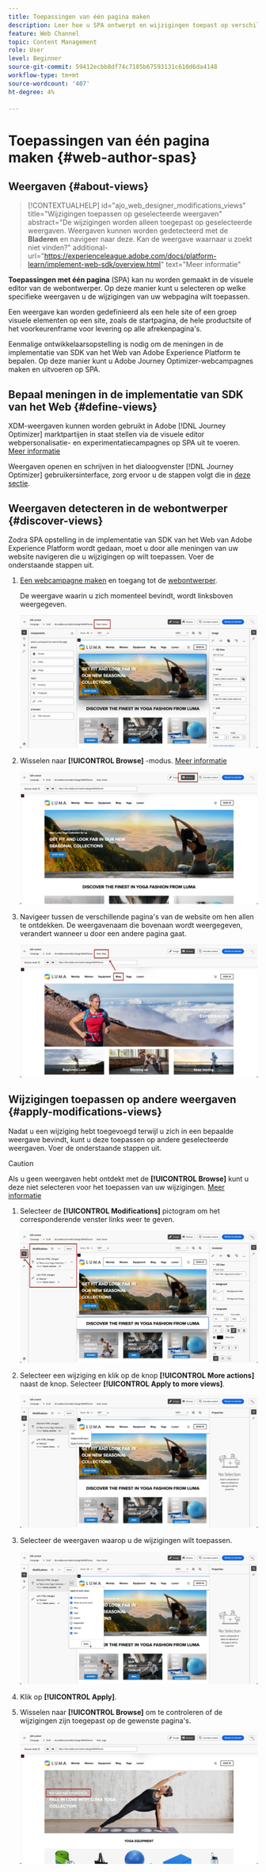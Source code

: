 ```yaml
---
title: Toepassingen van één pagina maken
description: Leer hoe u SPA ontwerpt en wijzigingen toepast op verschillende weergaven in Journey Optimizer
feature: Web Channel
topic: Content Management
role: User
level: Beginner
source-git-commit: 59412ecbb8df74c7185b67593131c610d6da4148
workflow-type: tm+mt
source-wordcount: '407'
ht-degree: 4%

---
```


# Toepassingen van één pagina maken {#web-author-spas}

## Weergaven {#about-views}

>[!CONTEXTUALHELP]
>id="ajo_web_designer_modifications_views"
>title="Wijzigingen toepassen op geselecteerde weergaven"
>abstract="De wijzigingen worden alleen toegepast op geselecteerde weergaven. Weergaven kunnen worden gedetecteerd met de **Bladeren** en navigeer naar deze. Kan de weergave waarnaar u zoekt niet vinden?"
>additional-url="https://experienceleague.adobe.com/docs/platform-learn/implement-web-sdk/overview.html" text="Meer informatie"

**Toepassingen met één pagina** (SPA) kan nu worden gemaakt in de visuele editor van de webontwerper. Op deze manier kunt u selecteren op welke specifieke weergaven u de wijzigingen van uw webpagina wilt toepassen.

Een weergave kan worden gedefinieerd als een hele site of een groep visuele elementen op een site, zoals de startpagina, de hele productsite of het voorkeurenframe voor levering op alle afrekenpagina&#39;s.

Eenmalige ontwikkelaarsopstelling is nodig om de meningen in de implementatie van SDK van het Web van Adobe Experience Platform te bepalen. Op deze manier kunt u Adobe Journey Optimizer-webcampagnes maken en uitvoeren op SPA.

## Bepaal meningen in de implementatie van SDK van het Web {#define-views}

XDM-weergaven kunnen worden gebruikt in Adobe [!DNL Journey Optimizer] marktpartijen in staat stellen via de visuele editor webpersonalisatie- en experimentatiecampagnes op SPA uit te voeren. [Meer informatie](web-spa-implementation.md)

Weergaven openen en schrijven in het dialoogvenster [!DNL Journey Optimizer] gebruikersinterface, zorg ervoor u de stappen volgt die in [deze sectie](web-spa-implementation.md#implement-xdm-views).

## Weergaven detecteren in de webontwerper {#discover-views}

Zodra SPA opstelling in de implementatie van SDK van het Web van Adobe Experience Platform wordt gedaan, moet u door alle meningen van uw website navigeren die u wijzigingen op wilt toepassen. Voer de onderstaande stappen uit.

1. [Een webcampagne maken](create-web.md) en toegang tot de [webontwerper](edit-web-content.md).

   De weergave waarin u zich momenteel bevindt, wordt linksboven weergegeven.

   ![](assets/web-designer-view-home.png)

1. Wisselen naar **[!UICONTROL Browse]** -modus. [Meer informatie](../web/edit-web-content.md#browse-mode)

   ![](assets/web-designer-view-browse.png)

1. Navigeer tussen de verschillende pagina&#39;s van de website om hen allen te ontdekken. De weergavenaam die bovenaan wordt weergegeven, verandert wanneer u door een andere pagina gaat.

   ![](assets/web-designer-other-view.png)

## Wijzigingen toepassen op andere weergaven {#apply-modifications-views}

Nadat u een wijziging hebt toegevoegd terwijl u zich in een bepaalde weergave bevindt, kunt u deze toepassen op andere geselecteerde weergaven. Voer de onderstaande stappen uit.

>[!CAUTION]
>
>Als u geen weergaven hebt ontdekt met de **[!UICONTROL Browse]** kunt u deze niet selecteren voor het toepassen van uw wijzigingen. [Meer informatie](#discover-views)

1. Selecteer de **[!UICONTROL Modifications]** pictogram om het corresponderende venster links weer te geven.

   ![](assets/web-designer-view-modifications-pane.png)

1. Selecteer een wijziging en klik op de knop **[!UICONTROL More actions]** naast de knop. Selecteer **[!UICONTROL Apply to more views]**.

   ![](assets/web-designer-modifications-more-actions.png)

1. Selecteer de weergaven waarop u de wijzigingen wilt toepassen.

   ![](assets/web-designer-modifications-apply-to.png)

1. Klik op **[!UICONTROL Apply]**.

1. Wisselen naar **[!UICONTROL Browse]** om te controleren of de wijzigingen zijn toegepast op de gewenste pagina&#39;s.

   ![](assets/web-designer-modifications-applied-view.png)